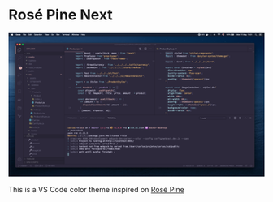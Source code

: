 # Rosé Pine Next

![Screenshot](./assets/screenshot.png)

This is a VS Code color theme inspired on [Rosé Pine](https://github.com/rose-pine/vscode)

